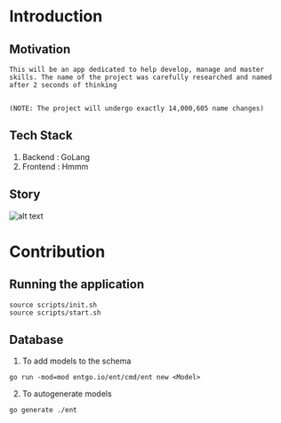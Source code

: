 # Introduction

## Motivation

    This will be an app dedicated to help develop, manage and master skills. The name of the project was carefully researched and named after 2 seconds of thinking 
    
    
    (NOTE: The project will undergo exactly 14,000,605 name changes)

## Tech Stack

1. Backend : GoLang
2. Frontend : Hmmm

## Story

![alt text](story.gif "Kung Fu Panda | Peach Tree")

# Contribution

## Running the application

```
source scripts/init.sh
source scripts/start.sh
```

## Database

1. To add models to the schema

```
go run -mod=mod entgo.io/ent/cmd/ent new <Model>
```

2. To autogenerate models 

```
go generate ./ent
```